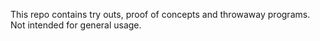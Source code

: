 This repo contains try outs, proof of concepts and throwaway programs. Not intended for general usage.